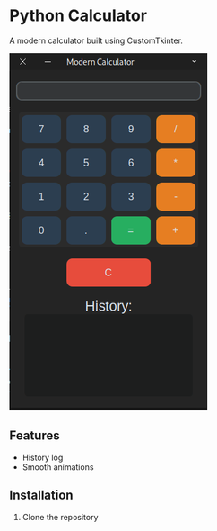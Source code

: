 # Python Calculator

A modern calculator built using CustomTkinter.

![Python Calculator](calculator.png)

## Features
- History log
- Smooth animations

## Installation
1. Clone the repository  

